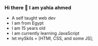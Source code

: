 ### Hi there 👋 I am yahia ahmed

<!--
**yehia199/yehia199** is a ✨ _special_ ✨ repository because its `README.md` (this file) appears on your GitHub profile.

Here are some ideas to get you started:

- 🔭 I’m currently working on ...
- 🌱 I’m currently learning ...
- 👯 I’m looking to collaborate on ...
- 🤔 I’m looking for help with ...
- 💬 Ask me about ...
- 📫 How to reach me: ...
- 😄 Pronouns: ...
- ⚡ Fun fact: ...
-->
- A self taught web dev
- I am from Egypt
- I am 15 years old
- I am currently learning JavaScript
- let mySkils = [HTMl, CSS, and some JS];
